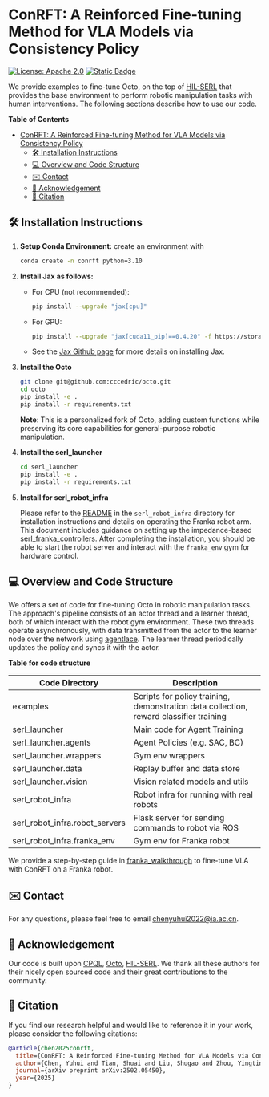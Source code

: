 # ConRFT: A Reinforced Fine-tuning Method for VLA Models via Consistency Policy

[![License: Apache 2.0](https://img.shields.io/badge/License-Apache%202.0-blue.svg)](https://opensource.org/licenses/Apache-2.0)
[![Static Badge](https://img.shields.io/badge/Project-Page-a)](https://cccedric.github.io/conrft/)

We provide examples to fine-tune Octo, on the top of [HIL-SERL](https://github.com/rail-berkeley/hil-serl) that provides the base environment to perform robotic manipulation tasks with human interventions. The following sections describe how to use our code. 


**Table of Contents**
- [ConRFT: A Reinforced Fine-tuning Method for VLA Models via Consistency Policy](#conrft-a-reinforced-fine-tuning-method-for-vla-models-via-consistency-policy)
  - [🛠️ Installation Instructions](#️-installation-instructions)
  - [💻 Overview and Code Structure](#-overview-and-code-structure)
  - [✉️ Contact](#️-contact)
  - [🙏 Acknowledgement](#-acknowledgement)
  - [📝 Citation](#-citation)

## 🛠️ Installation Instructions
1. **Setup Conda Environment:**
    create an environment with
    ```bash
    conda create -n conrft python=3.10
    ```

2. **Install Jax as follows:**
    - For CPU (not recommended):
        ```bash
        pip install --upgrade "jax[cpu]"
        ```

    - For GPU:
        ```bash
        pip install --upgrade "jax[cuda11_pip]==0.4.20" -f https://storage.googleapis.com/jax-releases/jax_cuda_releases.html
        ```
    - See the [Jax Github page](https://github.com/google/jax) for more details on installing Jax.

3. **Install the Octo**
    ```bash
    git clone git@github.com:cccedric/octo.git
    cd octo
    pip install -e .
    pip install -r requirements.txt
    ```
    **Note**: This is a personalized fork of Octo, adding custom functions while preserving its core capabilities for general-purpose robotic manipulation.

4. **Install the serl_launcher**
    ```bash
    cd serl_launcher
    pip install -e .
    pip install -r requirements.txt
    ```

5. **Install for serl_robot_infra** 
   
   Please refer to the [README](./serl_robot_infra/README.md) in the `serl_robot_infra` directory for installation instructions and details on operating the Franka robot arm. This document includes guidance on setting up the impedance-based [serl_franka_controllers](https://github.com/rail-berkeley/serl_franka_controllers). After completing the installation, you should be able to start the robot server and interact with the `franka_env` gym for hardware control.


## 💻 Overview and Code Structure

We offers a set of code for fine-tuning Octo in robotic manipulation tasks. The approach's pipeline consists of an actor thread and a learner thread, both of which interact with the robot gym environment. These two threads operate asynchronously, with data transmitted from the actor to the learner node over the network using [agentlace](https://github.com/youliangtan/agentlace). The learner thread periodically updates the policy and syncs it with the actor. 

**Table for code structure**

| Code Directory | Description |
| --- | --- |
| examples | Scripts for policy training, demonstration data collection, reward classifier training |
| serl_launcher | Main code for Agent Training |
| serl_launcher.agents | Agent Policies (e.g. SAC, BC) |
| serl_launcher.wrappers | Gym env wrappers |
| serl_launcher.data | Replay buffer and data store |
| serl_launcher.vision | Vision related models and utils |
| serl_robot_infra | Robot infra for running with real robots |
| serl_robot_infra.robot_servers | Flask server for sending commands to robot via ROS |
| serl_robot_infra.franka_env | Gym env for Franka robot |

We provide a step-by-step guide in [franka_walkthrough](/docs/franka_walkthrough.md) to fine-tune VLA with ConRFT on a Franka robot.

## ✉️ Contact
For any questions, please feel free to email [chenyuhui2022@ia.ac.cn](mailto:chenyuhui2022@ia.ac.cn).

## 🙏 Acknowledgement
Our code is built upon [CPQL](https://github.com/cccedric/cpql/), [Octo](https://github.com/octo-models/octo), [HIL-SERL](https://github.com/rail-berkeley/hil-serl). We thank all these authors for their nicely open sourced code and their great contributions to the community.

## 📝 Citation

If you find our research helpful and would like to reference it in your work, please consider the following citations:

```bibtex
@article{chen2025conrft,
  title={ConRFT: A Reinforced Fine-tuning Method for VLA Models via Consistency Policy},
  author={Chen, Yuhui and Tian, Shuai and Liu, Shugao and Zhou, Yingting and Li, Haoran and Zhao, Dongbin},
  journal={arXiv preprint arXiv:2502.05450},
  year={2025}
}
```
